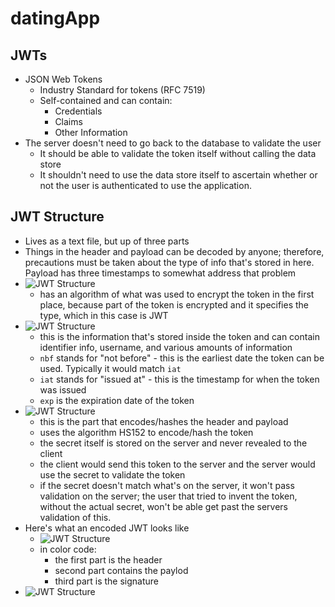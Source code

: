 # datingApp

## JWTs
- JSON Web Tokens
    - Industry Standard for tokens (RFC 7519)
    - Self-contained and can contain:
        - Credentials
        - Claims
        - Other Information
- The server doesn't need to go back to the database to validate the user 
    - It should be able to validate the token itself without calling the data store
    - It shouldn't need to use the data store itself to ascertain whether or not the user is authenticated to use the application.

## JWT Structure
- Lives as a text file, but up of three parts
- Things in the header and payload can be decoded by anyone; therefore, precautions must be taken about the type of info that's stored in here. Payload has three timestamps to somewhat address that problem
- ![JWT Structure]('assets/img/032a.PNG')
    - has an algorithm of what was used to encrypt the token in the first place, because part of the token is encrypted and it specifies the type, which in this case is JWT
- ![JWT Structure]('assets/img/032b.PNG')
    - this is the information that's stored inside the token and can contain identifier info, username, and various amounts of information
    - `nbf` stands for "not before" - this is the earliest date the token can be used. Typically it would match `iat`
    - `iat` stands for "issued at" - this is the timestamp for when the token was issued
    - `exp` is the expiration date of the token
- ![JWT Structure]('assets/img/032c.PNG')
    - this is the part that encodes/hashes the header and payload
    - uses the algorithm HS152 to encode/hash the token
    - the secret itself is stored on the server and never revealed to the client
    - the client would send this token to the server and the server would use the secret to validate the token
    - if the secret doesn't match what's on the server, it won't pass validation on the server; the user that tried to invent the token, without the actual secret, won't be able get past the servers validation of this.
- Here's what an encoded JWT looks like 
    - ![JWT Structure]('assets/img/032d.PNG')
    - in color code:
        - the first part is the header
        - second part contains the paylod
        - third part is the signature
- ![JWT Structure]('assets/img/032e.PNG')